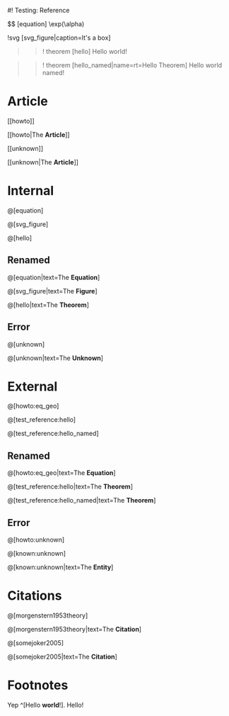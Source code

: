 #! Testing: Reference

$$ [equation] \exp(\alpha)

!svg [svg_figure|caption=It's a box]
<rect x="5" y="5" width="90" height="90" stroke="black" fill="coral" />

>>! theorem [hello]
Hello world!

>>! theorem [hello_named|name=rt=Hello Theorem]
Hello world named!

# Article

[[howto]]

[[howto|The **Article**]]

[[unknown]]

[[unknown|The **Article**]]

# Internal

@[equation]

@[svg_figure]

@[hello]

## Renamed

@[equation|text=The **Equation**]

@[svg_figure|text=The **Figure**]

@[hello|text=The **Theorem**]

## Error

@[unknown]

@[unknown|text=The **Unknown**]

# External

@[howto:eq_geo]

@[test_reference:hello]

@[test_reference:hello_named]

## Renamed

@[howto:eq_geo|text=The **Equation**]

@[test_reference:hello|text=The **Theorem**]

@[test_reference:hello_named|text=The **Theorem**]

## Error

@[howto:unknown]

@[known:unknown]

@[known:unknown|text=The **Entity**]

# Citations

@[morgenstern1953theory]

@[morgenstern1953theory|text=The **Citation**]

@[somejoker2005]

@[somejoker2005|text=The **Citation**]

# Footnotes

Yep ^[Hello **world**!]. Hello!